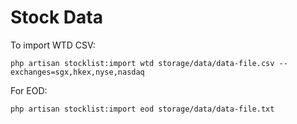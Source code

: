 # Stock Data

To import WTD CSV:
```
php artisan stocklist:import wtd storage/data/data-file.csv --exchanges=sgx,hkex,nyse,nasdaq
```

For EOD:
```
php artisan stocklist:import eod storage/data/data-file.txt
```
